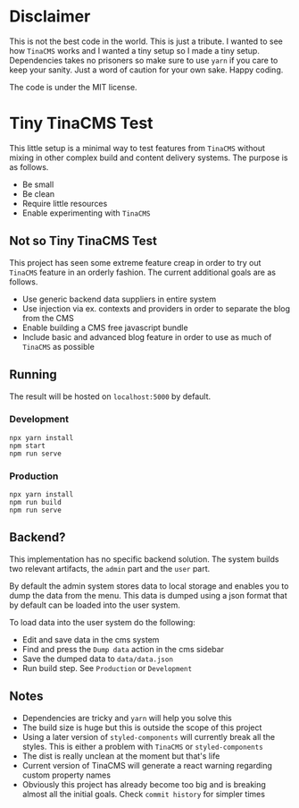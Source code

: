# Disclaimer
This is not the best code in the world. This is just a tribute. I wanted to see how `TinaCMS` works and I wanted a tiny setup so I made a tiny setup. Dependencies takes no prisoners so make sure to use `yarn` if you care to keep your sanity. Just a word of caution for your own sake. Happy coding.

The code is under the MIT license.

# Tiny TinaCMS Test
This little setup is a minimal way to test features from `TinaCMS` without mixing in other complex build and content delivery systems. The purpose is as follows.
* Be small
* Be clean
* Require little resources
* Enable experimenting with `TinaCMS`

## Not so Tiny TinaCMS Test
This project has seen some extreme feature creap in order to try out `TinaCMS` feature in an orderly fashion. The current additional goals are as follows.
* Use generic backend data suppliers in entire system
* Use injection via ex. contexts and providers in order to separate the blog from the CMS
* Enable building a CMS free javascript bundle
* Include basic and advanced blog feature in order to use as much of `TinaCMS` as possible

## Running
The result will be hosted on `localhost:5000` by default.

### Development
```
npx yarn install
npm start
npm run serve
```

### Production
```
npx yarn install
npm run build
npm run serve
```

## Backend?
This implementation has no specific backend solution. The system builds two relevant artifacts, the `admin` part and the `user` part.

By default the admin system stores data to local storage and enables you to dump the data from the menu. This data is dumped using a json format that by default can be loaded into the user system.

To load data into the user system do the following:
* Edit and save data in the cms system
* Find and press the `Dump data` action in the cms sidebar
* Save the dumped data to `data/data.json`
* Run build step. See `Production` or `Development`

## Notes
* Dependencies are tricky and `yarn` will help you solve this
* The build size is huge but this is outside the scope of this project
* Using a later version of `styled-components` will currently break all the styles. This is either a problem with `TinaCMS` or `styled-components`
* The dist is really unclean at the moment but that's life
* Current version of TinaCMS will generate a react warning regarding custom property names
* Obviously this project has already become too big and is breaking almost all the initial goals. Check `commit history` for simpler times